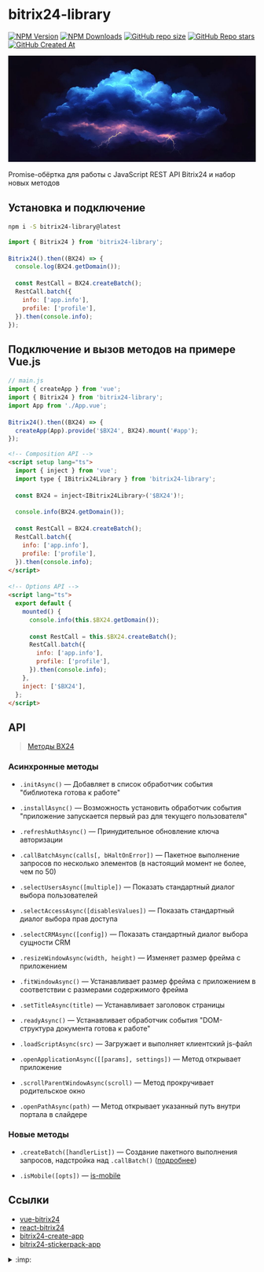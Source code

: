 # bitrix24-library

[![NPM Version](https://img.shields.io/npm/v/bitrix24-library?style=flat&logo=npm&label=version&color=cb3837)](https://www.npmjs.com/package/bitrix24-library)
[![NPM Downloads](https://img.shields.io/npm/dw/bitrix24-library?style=flat&logo=npm&color=cb3837)](https://www.npmjs.com/package/bitrix24-library)
[![GitHub repo size](https://img.shields.io/github/repo-size/vdistortion/bitrix24-library?style=flat&logo=github)](https://github.com/vdistortion/bitrix24-library)
[![GitHub Repo stars](https://img.shields.io/github/stars/vdistortion/bitrix24-library?style=flat&logo=github)](https://github.com/vdistortion/bitrix24-library)
[![GitHub Created At](https://img.shields.io/github/created-at/vdistortion/bitrix24-library?style=flat&logo=github)](https://github.com/vdistortion/bitrix24-library)

[![bitrix24-library](docs/bg.jpg)](https://vdistortion.github.io/bitrix24-library/)

Promise-обёртка для работы с JavaScript REST API Bitrix24 и набор новых методов

## Установка и подключение

```sh
npm i -S bitrix24-library@latest
```

```js
import { Bitrix24 } from 'bitrix24-library';

Bitrix24().then((BX24) => {
  console.log(BX24.getDomain());

  const RestCall = BX24.createBatch();
  RestCall.batch({
    info: ['app.info'],
    profile: ['profile'],
  }).then(console.info);
});
```

## Подключение и вызов методов на примере Vue.js

```js
// main.js
import { createApp } from 'vue';
import { Bitrix24 } from 'bitrix24-library';
import App from './App.vue';

Bitrix24().then((BX24) => {
  createApp(App).provide('$BX24', BX24).mount('#app');
});
```

```html
<!-- Composition API -->
<script setup lang="ts">
  import { inject } from 'vue';
  import type { IBitrix24Library } from 'bitrix24-library';

  const BX24 = inject<IBitrix24Library>('$BX24')!;

  console.info(BX24.getDomain());

  const RestCall = BX24.createBatch();
  RestCall.batch({
    info: ['app.info'],
    profile: ['profile'],
  }).then(console.info);
</script>

<!-- Options API -->
<script lang="ts">
  export default {
    mounted() {
      console.info(this.$BX24.getDomain());

      const RestCall = this.$BX24.createBatch();
      RestCall.batch({
        info: ['app.info'],
        profile: ['profile'],
      }).then(console.info);
    },
    inject: ['$BX24'],
  };
</script>
```

## API

> [Методы BX24](BX24.md)

### Асинхронные методы

- `.initAsync()` — Добавляет в список обработчик события "библиотека готова к работе"

- `.installAsync()` — Возможность установить обработчик события "приложение запускается первый раз для текущего пользователя"

- `.refreshAuthAsync()` — Принудительное обновление ключа авторизации

- `.callBatchAsync(calls[, bHaltOnError])` — Пакетное выполнение запросов по несколько элементов (в настоящий момент не более, чем по 50)

- `.selectUsersAsync([multiple])` — Показать стандартный диалог выбора пользователей

- `.selectAccessAsync([disablesValues])` — Показать стандартный диалог выбора прав доступа

- `.selectCRMAsync([config])` — Показать стандартный диалог выбора сущности CRM

- `.resizeWindowAsync(width, height)` — Изменяет размер фрейма с приложением

- `.fitWindowAsync()` — Устанавливает размер фрейма с приложением в соответствии с размерами содержимого фрейма

- `.setTitleAsync(title)` — Устанавливает заголовок страницы

- `.readyAsync()` — Устанавливает обработчик события "DOM-структура документа готова к работе"

- `.loadScriptAsync(src)` — Загружает и выполняет клиентский js-файл

- `.openApplicationAsync([[params], settings])` — Метод открывает приложение

- `.scrollParentWindowAsync(scroll)` — Метод прокручивает родительское окно

- `.openPathAsync(path)` — Метод открывает указанный путь внутри портала в слайдере

### Новые методы

- `.createBatch([handlerList])` — Создание пакетного выполнения запросов, надстройка над `.callBatch()` ([подробнее](BATCH.md))

- `.isMobile([opts])` — [is-mobile](https://www.npmjs.com/package/is-mobile)

## Ссылки

- [vue-bitrix24](https://www.npmjs.com/package/vue-bitrix24)
- [react-bitrix24](https://www.npmjs.com/package/react-bitrix24)
- [bitrix24-create-app](https://www.npmjs.com/package/bitrix24-create-app)
- [bitrix24-stickerpack-app](https://github.com/vdistortion/bitrix24-stickerpack-app)

<details>
  <summary>:imp:</summary>
  Если вам не повезло работать с битриксом, надеюсь данная библиотека хоть немного облегчит разработку ¯\_(ツ)_/¯
</details>
